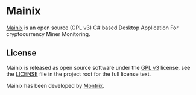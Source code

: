 # Mainix
[Mainix](http://www.montrix.co.kr/mainix) is an open source (GPL v3) C# based Desktop Application For cryptocurrency Miner Monitoring.


## License
Mainix is released as open source software under the [GPL v3](https://opensource.org/licenses/gpl-3.0.html) 
license, see the [LICENSE](./LICENSE) file in the project root for the full license text.

Mainix has been developed by [Montrix](http://www.montrix.co.kr/).
